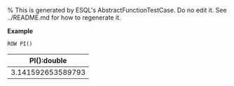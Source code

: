 % This is generated by ESQL's AbstractFunctionTestCase. Do no edit it. See ../README.md for how to regenerate it.

**Example**

```esql
ROW PI()
```

| PI():double |
| --- |
| 3.141592653589793 |


